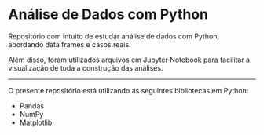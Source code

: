 # Análise de Dados com Python

Repositório com intuito de estudar análise de dados com Python, abordando data frames e casos reais. 


Além disso, foram utilizados arquivos em Jupyter Notebook para facilitar a visualização de toda a construção das análises.

---

O presente repositório está utilizando as seguintes bibliotecas em Python:
- Pandas
- NumPy
- Matplotlib
